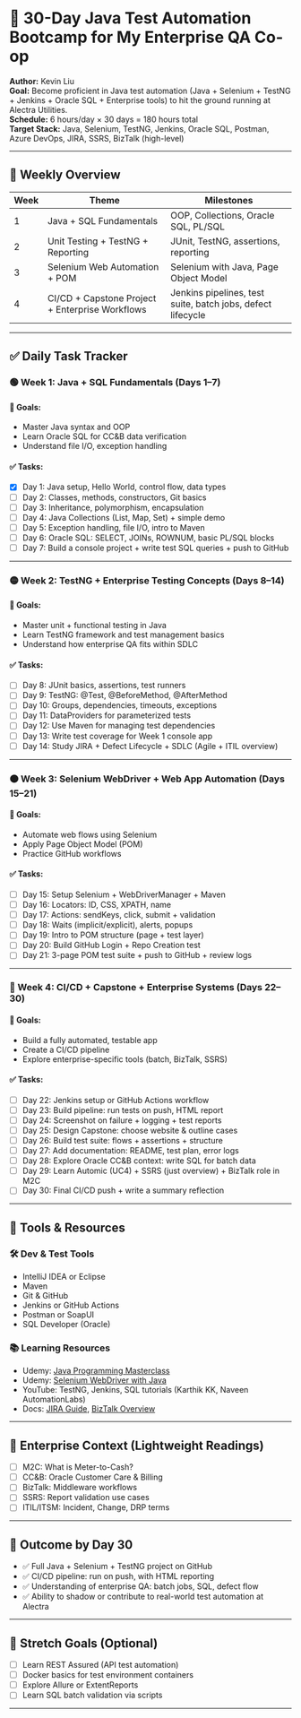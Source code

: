 # 🧪 30-Day Java Test Automation Bootcamp for My Enterprise QA Co-op
**Author:** Kevin Liu  
**Goal:** Become proficient in Java test automation (Java + Selenium + TestNG + Jenkins + Oracle SQL + Enterprise tools) to hit the ground running at Alectra Utilities.  
**Schedule:** 6 hours/day × 30 days = 180 hours total  
**Target Stack:** Java, Selenium, TestNG, Jenkins, Oracle SQL, Postman, Azure DevOps, JIRA, SSRS, BizTalk (high-level)

---

## 📌 Weekly Overview

| Week | Theme | Milestones |
|------|-------|------------|
| 1 | Java + SQL Fundamentals | OOP, Collections, Oracle SQL, PL/SQL |
| 2 | Unit Testing + TestNG + Reporting | JUnit, TestNG, assertions, reporting |
| 3 | Selenium Web Automation + POM | Selenium with Java, Page Object Model |
| 4 | CI/CD + Capstone Project + Enterprise Workflows | Jenkins pipelines, test suite, batch jobs, defect lifecycle |

---

## ✅ Daily Task Tracker

### 🟢 Week 1: Java + SQL Fundamentals (Days 1–7)

#### 📘 Goals:
- Master Java syntax and OOP
- Learn Oracle SQL for CC&B data verification
- Understand file I/O, exception handling

#### ✅ Tasks:
- [x] Day 1: Java setup, Hello World, control flow, data types  
- [ ] Day 2: Classes, methods, constructors, Git basics  
- [ ] Day 3: Inheritance, polymorphism, encapsulation  
- [ ] Day 4: Java Collections (List, Map, Set) + simple demo  
- [ ] Day 5: Exception handling, file I/O, intro to Maven  
- [ ] Day 6: Oracle SQL: SELECT, JOINs, ROWNUM, basic PL/SQL blocks  
- [ ] Day 7: Build a console project + write test SQL queries + push to GitHub

---

### 🟡 Week 2: TestNG + Enterprise Testing Concepts (Days 8–14)

#### 📘 Goals:
- Master unit + functional testing in Java
- Learn TestNG framework and test management basics
- Understand how enterprise QA fits within SDLC

#### ✅ Tasks:
- [ ] Day 8: JUnit basics, assertions, test runners  
- [ ] Day 9: TestNG: @Test, @BeforeMethod, @AfterMethod  
- [ ] Day 10: Groups, dependencies, timeouts, exceptions  
- [ ] Day 11: DataProviders for parameterized tests  
- [ ] Day 12: Use Maven for managing test dependencies  
- [ ] Day 13: Write test coverage for Week 1 console app  
- [ ] Day 14: Study JIRA + Defect Lifecycle + SDLC (Agile + ITIL overview)

---

### 🟠 Week 3: Selenium WebDriver + Web App Automation (Days 15–21)

#### 📘 Goals:
- Automate web flows using Selenium
- Apply Page Object Model (POM)
- Practice GitHub workflows

#### ✅ Tasks:
- [ ] Day 15: Setup Selenium + WebDriverManager + Maven  
- [ ] Day 16: Locators: ID, CSS, XPATH, name  
- [ ] Day 17: Actions: sendKeys, click, submit + validation  
- [ ] Day 18: Waits (implicit/explicit), alerts, popups  
- [ ] Day 19: Intro to POM structure (page + test layer)  
- [ ] Day 20: Build GitHub Login + Repo Creation test  
- [ ] Day 21: 3-page POM test suite + push to GitHub + review logs

---

### 🔵 Week 4: CI/CD + Capstone + Enterprise Systems (Days 22–30)

#### 📘 Goals:
- Build a fully automated, testable app
- Create a CI/CD pipeline
- Explore enterprise-specific tools (batch, BizTalk, SSRS)

#### ✅ Tasks:
- [ ] Day 22: Jenkins setup or GitHub Actions workflow  
- [ ] Day 23: Build pipeline: run tests on push, HTML report  
- [ ] Day 24: Screenshot on failure + logging + test reports  
- [ ] Day 25: Design Capstone: choose website & outline cases  
- [ ] Day 26: Build test suite: flows + assertions + structure  
- [ ] Day 27: Add documentation: README, test plan, error logs  
- [ ] Day 28: Explore Oracle CC&B context: write SQL for batch data  
- [ ] Day 29: Learn Automic (UC4) + SSRS (just overview) + BizTalk role in M2C  
- [ ] Day 30: Final CI/CD push + write a summary reflection

---

## 🧰 Tools & Resources

### 🛠 Dev & Test Tools
- IntelliJ IDEA or Eclipse  
- Maven  
- Git & GitHub  
- Jenkins or GitHub Actions  
- Postman or SoapUI  
- SQL Developer (Oracle)

### 📚 Learning Resources
- Udemy: [Java Programming Masterclass](https://www.udemy.com/course/java-the-complete-java-developer-course/)
- Udemy: [Selenium WebDriver with Java](https://www.udemy.com/course/selenium-real-time-examplesinterview-questions/)
- YouTube: TestNG, Jenkins, SQL tutorials (Karthik KK, Naveen AutomationLabs)
- Docs: [JIRA Guide](https://www.atlassian.com/software/jira/guides), [BizTalk Overview](https://learn.microsoft.com/en-us/biztalk/)

---

## 🧠 Enterprise Context (Lightweight Readings)
- [ ] M2C: What is Meter-to-Cash?  
- [ ] CC&B: Oracle Customer Care & Billing  
- [ ] BizTalk: Middleware workflows  
- [ ] SSRS: Report validation use cases  
- [ ] ITIL/ITSM: Incident, Change, DRP terms

---

## 🏁 Outcome by Day 30

- ✅ Full Java + Selenium + TestNG project on GitHub  
- ✅ CI/CD pipeline: run on push, with HTML reporting  
- ✅ Understanding of enterprise QA: batch jobs, SQL, defect flow  
- ✅ Ability to shadow or contribute to real-world test automation at Alectra

---

## 🧠 Stretch Goals (Optional)
- [ ] Learn REST Assured (API test automation)  
- [ ] Docker basics for test environment containers  
- [ ] Explore Allure or ExtentReports  
- [ ] Learn SQL batch validation via scripts

---
